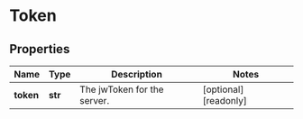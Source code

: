 # Token

## Properties
| Name | Type | Description | Notes |
| ------------ | ------------- | ------------- | ------------- |
| **token** | **str** | The jwToken for the server. | [optional] [readonly]  |


